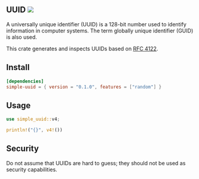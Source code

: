 ## UUID ![](https://github.com/awh6al/simple-uuid/workflows/simple-uui/badge.svg)
A universally unique identifier (UUID) is a 128-bit number used to identify
information in computer systems. The term globally unique identifier (GUID)
is also used.

This crate generates and inspects UUIDs based on [RFC 4122](http://tools.ietf.org/html/rfc4122).

## Install
```TOML
[dependencies]
simple-uuid = { version = "0.1.0", features = ["random"] }
```

## Usage
```Rust
use simple_uuid::v4;

println!("{}", v4!())
```

## Security

Do not assume that UUIDs are hard to guess; they should not be used as security capabilities.
